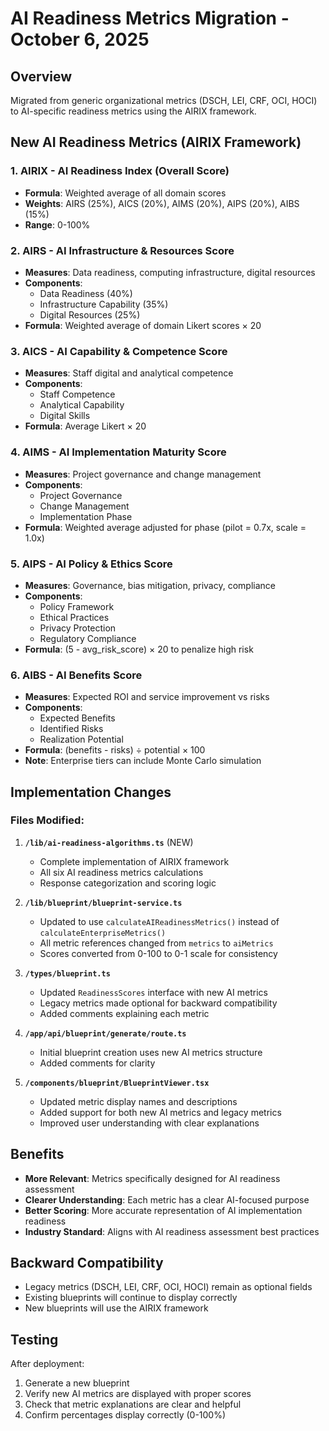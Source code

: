 # AI Readiness Metrics Migration - October 6, 2025

## Overview
Migrated from generic organizational metrics (DSCH, LEI, CRF, OCI, HOCI) to AI-specific readiness metrics using the AIRIX framework.

## New AI Readiness Metrics (AIRIX Framework)

### 1. **AIRIX - AI Readiness Index** (Overall Score)
- **Formula**: Weighted average of all domain scores
- **Weights**: AIRS (25%), AICS (20%), AIMS (20%), AIPS (20%), AIBS (15%)
- **Range**: 0-100%

### 2. **AIRS - AI Infrastructure & Resources Score**
- **Measures**: Data readiness, computing infrastructure, digital resources
- **Components**:
  - Data Readiness (40%)
  - Infrastructure Capability (35%)
  - Digital Resources (25%)
- **Formula**: Weighted average of domain Likert scores × 20

### 3. **AICS - AI Capability & Competence Score**
- **Measures**: Staff digital and analytical competence
- **Components**:
  - Staff Competence
  - Analytical Capability
  - Digital Skills
- **Formula**: Average Likert × 20

### 4. **AIMS - AI Implementation Maturity Score**
- **Measures**: Project governance and change management
- **Components**:
  - Project Governance
  - Change Management
  - Implementation Phase
- **Formula**: Weighted average adjusted for phase (pilot = 0.7x, scale = 1.0x)

### 5. **AIPS - AI Policy & Ethics Score**
- **Measures**: Governance, bias mitigation, privacy, compliance
- **Components**:
  - Policy Framework
  - Ethical Practices
  - Privacy Protection
  - Regulatory Compliance
- **Formula**: (5 - avg_risk_score) × 20 to penalize high risk

### 6. **AIBS - AI Benefits Score**
- **Measures**: Expected ROI and service improvement vs risks
- **Components**:
  - Expected Benefits
  - Identified Risks
  - Realization Potential
- **Formula**: (benefits - risks) ÷ potential × 100
- **Note**: Enterprise tiers can include Monte Carlo simulation

## Implementation Changes

### Files Modified:
1. **`/lib/ai-readiness-algorithms.ts`** (NEW)
   - Complete implementation of AIRIX framework
   - All six AI readiness metrics calculations
   - Response categorization and scoring logic

2. **`/lib/blueprint/blueprint-service.ts`**
   - Updated to use `calculateAIReadinessMetrics()` instead of `calculateEnterpriseMetrics()`
   - All metric references changed from `metrics` to `aiMetrics`
   - Scores converted from 0-100 to 0-1 scale for consistency

3. **`/types/blueprint.ts`**
   - Updated `ReadinessScores` interface with new AI metrics
   - Legacy metrics made optional for backward compatibility
   - Added comments explaining each metric

4. **`/app/api/blueprint/generate/route.ts`**
   - Initial blueprint creation uses new AI metrics structure
   - Added comments for clarity

5. **`/components/blueprint/BlueprintViewer.tsx`**
   - Updated metric display names and descriptions
   - Added support for both new AI metrics and legacy metrics
   - Improved user understanding with clear explanations

## Benefits
- **More Relevant**: Metrics specifically designed for AI readiness assessment
- **Clearer Understanding**: Each metric has a clear AI-focused purpose
- **Better Scoring**: More accurate representation of AI implementation readiness
- **Industry Standard**: Aligns with AI readiness assessment best practices

## Backward Compatibility
- Legacy metrics (DSCH, LEI, CRF, OCI, HOCI) remain as optional fields
- Existing blueprints will continue to display correctly
- New blueprints will use the AIRIX framework

## Testing
After deployment:
1. Generate a new blueprint
2. Verify new AI metrics are displayed with proper scores
3. Check that metric explanations are clear and helpful
4. Confirm percentages display correctly (0-100%)